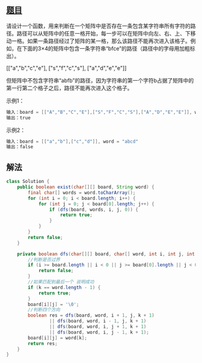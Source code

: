 ## [题目](https://leetcode-cn.com/problems/ju-zhen-zhong-de-lu-jing-lcof)

请设计一个函数，用来判断在一个矩阵中是否存在一条包含某字符串所有字符的路径。路径可以从矩阵中的任意一格开始，每一步可以在矩阵中向左、右、上、下移动一格。如果一条路径经过了矩阵的某一格，那么该路径不能再次进入该格子。例如，在下面的3×4的矩阵中包含一条字符串“bfce”的路径（路径中的字母用加粗标出）。

[["a","b","c","e"],
["s","f","c","s"],
["a","d","e","e"]]

但矩阵中不包含字符串“abfb”的路径，因为字符串的第一个字符b占据了矩阵中的第一行第二个格子之后，路径不能再次进入这个格子。

示例1：

```java
输入：board = [["A","B","C","E"],["S","F","C","S"],["A","D","E","E"]], word = "ABCCED"
输出：true
```

示例2：

```java
输入：board = [["a","b"],["c","d"]], word = "abcd"
输出：false
```

## 解法

```java
class Solution {
    public boolean exist(char[][] board, String word) {
        final char[] words = word.toCharArray();
        for (int i = 0; i < board.length; i++) {
            for (int j = 0; j < board[0].length; j++) {
                if (dfs(board, words, i, j, 0)) {
                    return true;
                }
            }
        }
        return false;
    }

    private boolean dfs(char[][] board, char[] word, int i, int j, int k) {
        //判断是否过界
        if (i >= board.length || i < 0 || j >= board[0].length || j < 0 || board[i][j] != word[k]) {
            return false;
        }
        //如果匹配到最后一个 说明成功
        if (k == word.length - 1) {
            return true;
        }
        board[i][j] = '\0';
        //判断四个方向
        boolean res = dfs(board, word, i + 1, j, k + 1)
                || dfs(board, word, i - 1, j, k + 1)
                || dfs(board, word, i, j + 1, k + 1)
                || dfs(board, word, i, j - 1, k + 1);
        board[i][j] = word[k];
        return res;
    }
}
```

